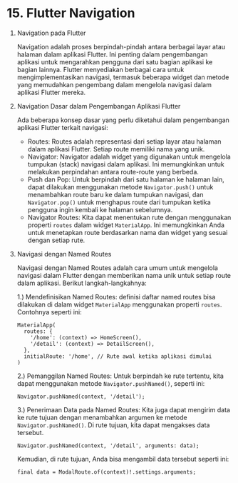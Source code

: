 # 15. Flutter Navigation

1. Navigation pada Flutter

   Navigation adalah proses berpindah-pindah antara berbagai layar atau halaman dalam aplikasi Flutter. Ini penting dalam pengembangan aplikasi untuk mengarahkan pengguna dari satu bagian aplikasi ke bagian lainnya. Flutter menyediakan berbagai cara untuk mengimplementasikan navigasi, termasuk beberapa widget dan metode yang memudahkan pengembang dalam mengelola navigasi dalam aplikasi Flutter mereka.

2. Navigation Dasar dalam Pengembangan Aplikasi Flutter

   Ada beberapa konsep dasar yang perlu diketahui dalam pengembangan aplikasi Flutter terkait navigasi:

    - Routes: Routes adalah representasi dari setiap layar atau halaman dalam aplikasi Flutter. Setiap route memiliki nama yang unik.
    - Navigator: Navigator adalah widget yang digunakan untuk mengelola tumpukan (stack) navigasi dalam aplikasi. Ini memungkinkan untuk melakukan perpindahan antara route-route yang berbeda.
    - Push dan Pop: Untuk berpindah dari satu halaman ke halaman lain, dapat dilakukan menggunakan metode `Navigator.push()` untuk menambahkan route baru ke dalam tumpukan navigasi, dan `Navigator.pop()` untuk menghapus route dari tumpukan ketika pengguna ingin kembali ke halaman sebelumnya.
    - Navigator Routes: Kita dapat menentukan rute dengan menggunakan properti `routes` dalam widget `MaterialApp`. Ini memungkinkan Anda untuk menetapkan route berdasarkan nama dan widget yang sesuai dengan setiap rute.

3. Navigasi dengan Named Routes

    Navigasi dengan Named Routes adalah cara umum untuk mengelola navigasi dalam Flutter dengan memberikan nama unik untuk setiap route dalam aplikasi. Berikut langkah-langkahnya:

    1.) Mendefinisikan Named Routes:  definisi daftar named routes bisa dilakukan di dalam widget `MaterialApp` menggunakan properti `routes`. Contohnya seperti ini:

     ```
     MaterialApp(
       routes: {
         '/home': (context) => HomeScreen(),
         '/detail': (context) => DetailScreen(),
       },
       initialRoute: '/home', // Rute awal ketika aplikasi dimulai
     )
     ```

   2.) Pemanggilan Named Routes: Untuk berpindah ke rute tertentu, kita dapat menggunakan metode `Navigator.pushNamed()`, seperti ini:

     ```
     Navigator.pushNamed(context, '/detail');
     ```

   3.) Penerimaan Data pada Named Routes: Kita juga dapat mengirim data ke rute tujuan dengan menambahkan argumen ke metode `Navigator.pushNamed()`. Di rute tujuan, kita dapat mengakses data tersebut.

     ```
     Navigator.pushNamed(context, '/detail', arguments: data);
     ```
     
     Kemudian, di rute tujuan, Anda bisa mengambil data tersebut seperti ini:
     
     ```
     final data = ModalRoute.of(context)!.settings.arguments;
     ```
